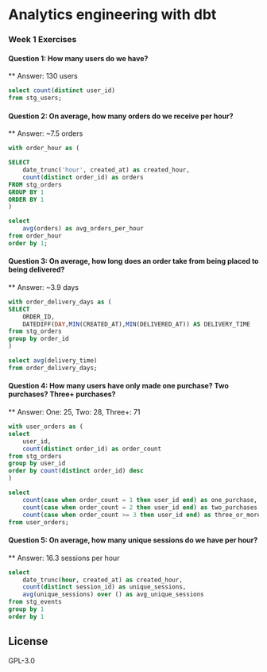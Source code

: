 # Analytics engineering with dbt

### Week 1 Exercises



#### Question 1: How many users do we have?
** Answer: 130 users 

```sql
select count(distinct user_id) 
from stg_users;
```
#### Question 2: On average, how many orders do we receive per hour?
** Answer: ~7.5 orders

```sql
with order_hour as (

SELECT 
    date_trunc('hour', created_at) as created_hour, 
    count(distinct order_id) as orders 
FROM stg_orders
GROUP BY 1 
ORDER BY 1 
) 

select 
    avg(orders) as avg_orders_per_hour
from order_hour
order by 1;
```
#### Question 3: On average, how long does an order take from being placed to being delivered?
** Answer: ~3.9 days

```sql
with order_delivery_days as (
SELECT  
    ORDER_ID,
    DATEDIFF(DAY,MIN(CREATED_AT),MIN(DELIVERED_AT)) AS DELIVERY_TIME
from stg_orders 
group by order_id 
) 

select avg(delivery_time) 
from order_delivery_days;
```

#### Question 4: How many users have only made one purchase? Two purchases? Three+ purchases?
** Answer: One: 25, Two: 28, Three+: 71

```sql
with user_orders as (
select 
    user_id, 
    count(distinct order_id) as order_count 
from stg_orders 
group by user_id 
order by count(distinct order_id) desc 
)

select 
    count(case when order_count = 1 then user_id end) as one_purchase,
    count(case when order_count = 2 then user_id end) as two_purchases,
    count(case when order_count >= 3 then user_id end) as three_or_more_purchases
from user_orders;
```
#### Question 5: On average, how many unique sessions do we have per hour?
** Answer: 16.3 sessions per hour

```sql
select 
    date_trunc(hour, created_at) as created_hour, 
    count(distinct session_id) as unique_sessions, 
    avg(unique_sessions) over () as avg_unique_sessions 
from stg_events
group by 1 
order by 1 
```




## License
GPL-3.0
